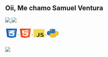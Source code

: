 ## Oii, Me chamo Samuel Ventura 
<div>
  <a href="https://github.com/samuel-ventura">
  <img height="180em" src="https://github-readme-stats.vercel.app/api?username=samuel-ventura&show_icons=true&theme=dracula&include_all_commits=true&count_private=true"/>
  <img height="180em" src="https://github-readme-stats.vercel.app/api/top-langs/?username=samuel-ventura&layout=compact&langs_count=16&theme=dracula"/>
</div>
<div style="display: inline_block"><br>
    <img align="center" height="30" width="40" src="/icon-css3.svg" alt="sam-CSS">
    <img align="center" height="30" width="40" src="/icon-html5.svg" alt="sam-HTML">
    <img align="center" height="30" width="40" src="/icon-js.svg" alt="sam-js">
    <img align="center" height="30" width="40" src="/icon-python.svg" alt="sam-python">
</div>
  
  ## 

<div>
    <a href="https://www.instagram.com/sam_ph7/" target="_blank"> <img src="https://img.shields.io/twitter/url?color=FF6EBD&label=INSTAGRAM&logo=instagram&logoColor=white&style=for-the-badge" target="_blank"></a>
    <a href="https://www.linkedin.com/in/samuel-ventura/" target="_blank"></a>
    <a href="https://www.twitch.tv/thenoobfps" target="_blank"></a>
</div>
